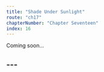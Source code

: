 ```yaml
---
title: "Shade Under Sunlight"
route: "ch17"
chapterNumber: "Chapter Seventeen"
index: 16
---
```


Coming soon...

## ---